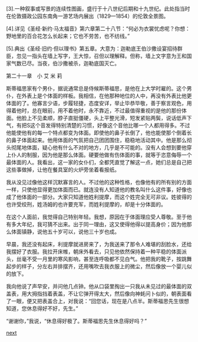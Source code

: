
[3].一种叙事或写景的连续性图画，盛行于十八世纪后期和十九世纪。此处指当时在伦敦摄政公园东南角一游艺场内展出（1829—1854）的伦敦全景图。

[4].详见《圣经·新约·马太福音》第六章第二十八节：“何必为衣裳忧虑呢？你想：野地里的百合花怎么长起来；它也不劳苦，也不纺线。”

[5].典出《圣经·旧约·但以理书》第五章。大意为：迦勒底王伯沙撒设宴招待群臣，忽见一指头在墙上写字，王大惊，召但以理解释。但称，墙上文字意为王和国家气数已尽。当夜，伯沙撒被杀，迦勒底国灭亡。

第二十一章　小 艾 米 莉

斯蒂福思家有个男仆，据说通常总是侍候斯蒂福思，是他在上大学时雇的。这个男仆，在外表上是个体面的样板。我相信，在他那种地位的人中，再没有外表比他更体面的了。他寡言少语，步履轻捷，态度安详，举止毕恭毕敬，善于察言观色，用得着他时，总在眼前，用不着他时，永不靠近，不过最值得重视的是他的那份体面。他脸上不见柔顺，脖子直挺僵硬，头上平整光滑，短发紧贴两鬓，说话低声下气，有把S这个音发得特别清楚的习惯，好像这个音他比哪一个人都用得多。不过他能使他有的每一个特点都变为体面。即使他的鼻子长倒了，他也能使那个倒着长的鼻子体面起来。他用体面的气氛把自己团团围住，稳稳地活动其中。他是那么彻头彻尾地体面，疑心他有什么不对的地方，几乎是不可能的。没有人会想到要他穿上仆人的制服，因为他是那么体面。硬要他做有伤体面的事，就等于恣意侮辱一个最体面的人。我看出，这一家的女仆们，全都凭直觉了解这一点，她们总是自己把这些事做掉，让他在餐具室的火炉旁坐着看报纸。

我从没见过像他这样沉默寡言的人。不过他的这种性格，也像他有的所有别的方面一样，只使他显得更加体面而已。就连没有人知道他的教名叫什么这件事，好像也成了他体面的一部分。大家只知道他姓利提摩，而这个姓完全无可非议。姓彼得的也许受绞刑，姓汤姆的也许要充军，而姓利提摩的，却是十分体面的。

在这个人面前，我觉得自己特别年轻。我想，原因在于体面理应受人尊敬。至于他有多大年纪，我可猜不出来。出于同一理由，这又使得他得以提高身价；因为他那么体面镇静，说他五十岁可以，说他三十岁也成。

早晨，我还没有起床，利提摩就进房来了，为我送来了那令人难堪的刮脸水，还给我摆好了衣服。我拉开床帷，朝床外看去，只见他依然保持着一种平稳的体面派头，丝毫不受一月里的寒风影响，甚至连呼吸都不见白气。他把我的靴子，按跳舞起步的样子，分左右并排摆齐，还用嘴吹去我衣服上的微尘，然后像放一个婴儿似的放下。

我向他说了声早安，并问他几点钟。他从口袋里掏出一只我从未见过的最体面的双盖表，用大拇指挡着表盖，不让它弹开得太大，然后像向神蚝问卜似的，朝表面看了一眼，便又把表盖合上，对我说：“回您话，现在是八点半。斯蒂福思先生很想知道，您休息得好不好，先生。”

“谢谢你，”我说，“休息得好极了。斯蒂福思先生休息得好吗？”

[next](page269)